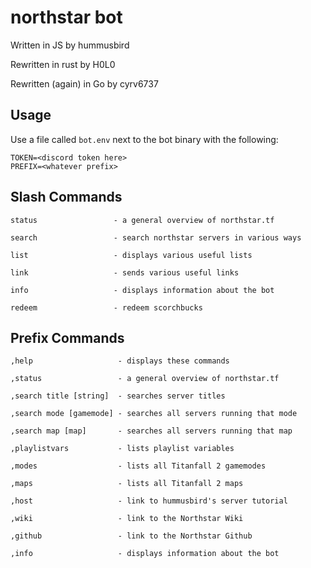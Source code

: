 # northstar bot

Written in JS by hummusbird

Rewritten in rust by H0L0

Rewritten (again) in Go by cyrv6737

## Usage

Use a file called `bot.env` next to the bot binary with the following:
```
TOKEN=<discord token here>
PREFIX=<whatever prefix>
```

## Slash Commands
```
status                 - a general overview of northstar.tf

search                 - search northstar servers in various ways

list                   - displays various useful lists

link                   - sends various useful links

info                   - displays information about the bot

redeem                 - redeem scorchbucks
```

## Prefix Commands
```
,help                   - displays these commands

,status                 - a general overview of northstar.tf

,search title [string]  - searches server titles

,search mode [gamemode] - searches all servers running that mode

,search map [map]       - searches all servers running that map

,playlistvars           - lists playlist variables

,modes                  - lists all Titanfall 2 gamemodes

,maps                   - lists all Titanfall 2 maps

,host                   - link to hummusbird's server tutorial

,wiki                   - link to the Northstar Wiki

,github                 - link to the Northstar Github 

,info                   - displays information about the bot

```